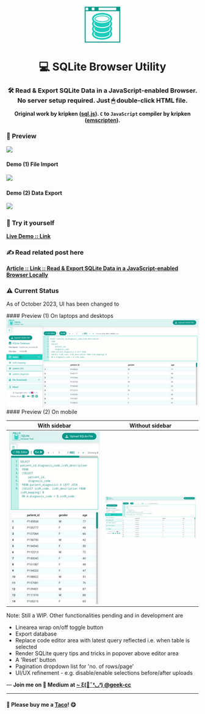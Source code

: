 <div align="center">
  <img src="https://raw.githubusercontent.com/incubated-geek-cc/SQLiteBrowserUtility/main/img/logo_white.png" width="96" alt="logo">

  # 💻 SQLite Browser Utility

  ### 🛠️ Read & Export SQLite Data in a JavaScript-enabled Browser. No server setup required. Just 🖱 double-click HTML file.

**Original work by kripken (<a href='https://github.com/sql-js/sql.js' target='_blank'>sql.js</a>). <code>C</code> to <code>JavaScript</code> compiler by kripken (<a href='https://github.com/emscripten-core/emscripten' target='_blank'>emscripten</a>).**

<div align="left">

### 👀 Preview

<img src='https://miro.medium.com/max/1050/1*uRa4qJXEkBsZBxou2IDa6g.png' width="600px" />

#### Demo (1) File Import
<img src='https://miro.medium.com/max/900/1*2vgKnNkvO9flFTeAgNzWGQ.gif' width="600px" />

#### Demo (2) Data Export
<img src='https://miro.medium.com/max/900/1*2natqxQShYiGSxAVCu7kng.gif' width="600px" />

### 🌟 Try it yourself
[**Live Demo :: Link**](https://incubated-geek-cc.github.io/SQLiteBrowserUtility/)

### ✍ Read related post here

[**Article :: Link :: Read & Export SQLite Data in a JavaScript-enabled Browser Locally**](https://medium.com/weekly-webtips/read-export-sqlite-data-in-a-javascript-enabled-browser-locally-b655deda879d)


### ⚠ Current Status
<p>As of October 2023, UI has been changed to</p>
#### Preview (1) On laptops and desktops
<img src='https://raw.githubusercontent.com/incubated-geek-cc/SQLiteBrowserUtility/main/img/updated_layout(laptops_n_desktops).png' width="600px" />
#### Preview (2) On mobile

<table>
	<thead>
		<tr>
			<th>With sidebar</th>
			<th>Without sidebar</th>
		</tr>
	</thead>
	<tbody>
		<tr>
			<td><img src='https://raw.githubusercontent.com/incubated-geek-cc/SQLiteBrowserUtility/main/img/updated_layout(mobile).jpg' width="300px" /></td>
			<td><img src='https://raw.githubusercontent.com/incubated-geek-cc/SQLiteBrowserUtility/main/img/updated_layout(laptops_n_desktops).png' width="300px" /></td>
		</tr>
	</tbody>
</table>
<p>Note: Still a WIP. Other functionalities pending and in development are</p>

<ul>
	<li>Linearea wrap on/off toggle button</li>
	<li>Export database</li>
	<li>Replace code editor area with latest query reflected i.e. when table is selected</li>
	<li>Render SQLite query tips and tricks in popover above editor area</li>
	<li>A 'Reset' button</li>
	<li>Pagination dropdown list for 'no. of rows/page'</li>
	<li>UI/UX refinement - e.g. disable/enable selections before/after uploads</li>
</ul>

<p>— <b>Join me on 📝 <b>Medium</b> at <a href='https://medium.com/@geek-cc' target='_blank'>~ ξ(🎀˶❛◡❛) @geek-cc</a></b></p>

---

#### 🌮 Please buy me a <a href='https://www.buymeacoffee.com/geekcc' target='_blank'>Taco</a>! 😋